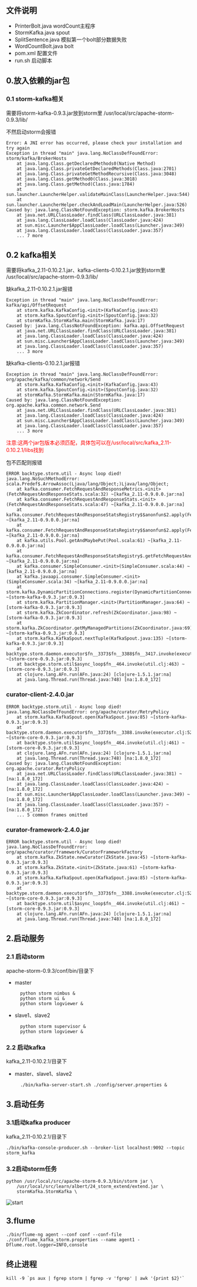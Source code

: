 ## 文件说明

- PrinterBolt.java	wordCount主程序
- StormKafka.java	spout
- SplitSentence.java	模拟第一个bolt部分数据失败
- WordCountBolt.java	bolt
- pom.xml	配置文件
- run.sh	启动脚本

## 0.放入依赖的jar包
### 0.1 storm-kafka相关

需要将storm-kafka-0.9.3.jar放到storm里
	/usr/local/src/apache-storm-0.9.3/lib/

不然启动storm会报错

	Error: A JNI error has occurred, please check your installation and try again
	Exception in thread "main" java.lang.NoClassDefFoundError: storm/kafka/BrokerHosts
		at java.lang.Class.getDeclaredMethods0(Native Method)
		at java.lang.Class.privateGetDeclaredMethods(Class.java:2701)
		at java.lang.Class.privateGetMethodRecursive(Class.java:3048)
		at java.lang.Class.getMethod0(Class.java:3018)
		at java.lang.Class.getMethod(Class.java:1784)
		at sun.launcher.LauncherHelper.validateMainClass(LauncherHelper.java:544)
		at sun.launcher.LauncherHelper.checkAndLoadMain(LauncherHelper.java:526)
	Caused by: java.lang.ClassNotFoundException: storm.kafka.BrokerHosts
		at java.net.URLClassLoader.findClass(URLClassLoader.java:381)
		at java.lang.ClassLoader.loadClass(ClassLoader.java:424)
		at sun.misc.Launcher$AppClassLoader.loadClass(Launcher.java:349)
		at java.lang.ClassLoader.loadClass(ClassLoader.java:357)
		... 7 more

## 0.2 kafka相关
	
需要将kafka_2.11-0.10.2.1.jar、kafka-clients-0.10.2.1.jar放到storm里
	/usr/local/src/apache-storm-0.9.3/lib/

缺kafka_2.11-0.10.2.1.jar报错

	Exception in thread "main" java.lang.NoClassDefFoundError: kafka/api/OffsetRequest
		at storm.kafka.KafkaConfig.<init>(KafkaConfig.java:43)
		at storm.kafka.SpoutConfig.<init>(SpoutConfig.java:32)
		at stormKafka.StormKafka.main(StormKafka.java:17)
	Caused by: java.lang.ClassNotFoundException: kafka.api.OffsetRequest
		at java.net.URLClassLoader.findClass(URLClassLoader.java:381)
		at java.lang.ClassLoader.loadClass(ClassLoader.java:424)
		at sun.misc.Launcher$AppClassLoader.loadClass(Launcher.java:349)
		at java.lang.ClassLoader.loadClass(ClassLoader.java:357)
		... 3 more

缺kafka-clients-0.10.2.1.jar报错

	Exception in thread "main" java.lang.NoClassDefFoundError: org/apache/kafka/common/network/Send
		at storm.kafka.KafkaConfig.<init>(KafkaConfig.java:43)
		at storm.kafka.SpoutConfig.<init>(SpoutConfig.java:32)
		at stormKafka.StormKafka.main(StormKafka.java:17)
	Caused by: java.lang.ClassNotFoundException: org.apache.kafka.common.network.Send
		at java.net.URLClassLoader.findClass(URLClassLoader.java:381)
		at java.lang.ClassLoader.loadClass(ClassLoader.java:424)
		at sun.misc.Launcher$AppClassLoader.loadClass(Launcher.java:349)
		at java.lang.ClassLoader.loadClass(ClassLoader.java:357)
		... 3 more


<font color=red>注意:这两个jar包版本必须匹配，具体包可以在/usr/local/src/kafka_2.11-0.10.2.1/libs找到</font>

包不匹配则报错

	ERROR backtype.storm.util - Async loop died!
	java.lang.NoSuchMethodError: scala.Predef$.ArrowAssoc(Ljava/lang/Object;)Ljava/lang/Object;
		at kafka.consumer.FetchRequestAndResponseMetrics.<init>(FetchRequestAndResponseStats.scala:32) ~[kafka_2.11-0.9.0.0.jar:na]
		at kafka.consumer.FetchRequestAndResponseStats.<init>(FetchRequestAndResponseStats.scala:47) ~[kafka_2.11-0.9.0.0.jar:na]
		at kafka.consumer.FetchRequestAndResponseStatsRegistry$$anonfun$2.apply(FetchRequestAndResponseStats.scala:60) ~[kafka_2.11-0.9.0.0.jar:na]
		at kafka.consumer.FetchRequestAndResponseStatsRegistry$$anonfun$2.apply(FetchRequestAndResponseStats.scala:60) ~[kafka_2.11-0.9.0.0.jar:na]
		at kafka.utils.Pool.getAndMaybePut(Pool.scala:61) ~[kafka_2.11-0.9.0.0.jar:na]
		at kafka.consumer.FetchRequestAndResponseStatsRegistry$.getFetchRequestAndResponseStats(FetchRequestAndResponseStats.scala:64) ~[kafka_2.11-0.9.0.0.jar:na]
		at kafka.consumer.SimpleConsumer.<init>(SimpleConsumer.scala:44) ~[kafka_2.11-0.9.0.0.jar:na]
		at kafka.javaapi.consumer.SimpleConsumer.<init>(SimpleConsumer.scala:34) ~[kafka_2.11-0.9.0.0.jar:na]
		at storm.kafka.DynamicPartitionConnections.register(DynamicPartitionConnections.java:60) ~[storm-kafka-0.9.3.jar:0.9.3]
		at storm.kafka.PartitionManager.<init>(PartitionManager.java:64) ~[storm-kafka-0.9.3.jar:0.9.3]
		at storm.kafka.ZkCoordinator.refresh(ZkCoordinator.java:98) ~[storm-kafka-0.9.3.jar:0.9.3]
		at storm.kafka.ZkCoordinator.getMyManagedPartitions(ZkCoordinator.java:69) ~[storm-kafka-0.9.3.jar:0.9.3]
		at storm.kafka.KafkaSpout.nextTuple(KafkaSpout.java:135) ~[storm-kafka-0.9.3.jar:0.9.3]
		at backtype.storm.daemon.executor$fn__3373$fn__3388$fn__3417.invoke(executor.clj:565) ~[storm-core-0.9.3.jar:0.9.3]
		at backtype.storm.util$async_loop$fn__464.invoke(util.clj:463) ~[storm-core-0.9.3.jar:0.9.3]
		at clojure.lang.AFn.run(AFn.java:24) [clojure-1.5.1.jar:na]
		at java.lang.Thread.run(Thread.java:748) [na:1.8.0_172]

### curator-client-2.4.0.jar

	ERROR backtype.storm.util - Async loop died!
	java.lang.NoClassDefFoundError: org/apache/curator/RetryPolicy
		at storm.kafka.KafkaSpout.open(KafkaSpout.java:85) ~[storm-kafka-0.9.3.jar:0.9.3]
		at backtype.storm.daemon.executor$fn__3373$fn__3388.invoke(executor.clj:522) ~[storm-core-0.9.3.jar:0.9.3]
		at backtype.storm.util$async_loop$fn__464.invoke(util.clj:461) ~[storm-core-0.9.3.jar:0.9.3]
		at clojure.lang.AFn.run(AFn.java:24) [clojure-1.5.1.jar:na]
		at java.lang.Thread.run(Thread.java:748) [na:1.8.0_172]
	Caused by: java.lang.ClassNotFoundException: org.apache.curator.RetryPolicy
		at java.net.URLClassLoader.findClass(URLClassLoader.java:381) ~[na:1.8.0_172]
		at java.lang.ClassLoader.loadClass(ClassLoader.java:424) ~[na:1.8.0_172]
		at sun.misc.Launcher$AppClassLoader.loadClass(Launcher.java:349) ~[na:1.8.0_172]
		at java.lang.ClassLoader.loadClass(ClassLoader.java:357) ~[na:1.8.0_172]
		... 5 common frames omitted


### curator-framework-2.4.0.jar

	ERROR backtype.storm.util - Async loop died!
	java.lang.NoClassDefFoundError: org/apache/curator/framework/CuratorFrameworkFactory
		at storm.kafka.ZkState.newCurator(ZkState.java:45) ~[storm-kafka-0.9.3.jar:0.9.3]
		at storm.kafka.ZkState.<init>(ZkState.java:61) ~[storm-kafka-0.9.3.jar:0.9.3]
		at storm.kafka.KafkaSpout.open(KafkaSpout.java:85) ~[storm-kafka-0.9.3.jar:0.9.3]
		at backtype.storm.daemon.executor$fn__3373$fn__3388.invoke(executor.clj:522) ~[storm-core-0.9.3.jar:0.9.3]
		at backtype.storm.util$async_loop$fn__464.invoke(util.clj:461) ~[storm-core-0.9.3.jar:0.9.3]
		at clojure.lang.AFn.run(AFn.java:24) [clojure-1.5.1.jar:na]
		at java.lang.Thread.run(Thread.java:748) [na:1.8.0_172]


## 2.启动服务
### 2.1 启动storm
apache-storm-0.9.3/conf/bin/目录下

- master

		python storm nimbus &
		python storm ui &
		python storm logviewer &

- slave1、slave2
	
		python storm supervisor &
		python storm logviewer &

### 2.2 启动kafka
kafka_2.11-0.10.2.1/目录下

- master、slave1、slave2

		./bin/kafka-server-start.sh ./config/server.properties &

## 3.启动任务

### 3.1启动kafka producer
kafka_2.11-0.10.2.1/目录下

	./bin/kafka-console-producer.sh --broker-list localhost:9092 --topic storm_kafka

### 3.2启动storm任务

	python /usr/local/src/apache-storm-0.9.3/bin/storm jar \
	    /usr/local/src/learn/albert/24_storm_extend/extend.jar \
	    stormKafka.StormKafka \


![start](https://img-blog.csdnimg.cn/20200605113412442.png?x-oss-process=image/watermark,type_ZmFuZ3poZW5naGVpdGk,shadow_10,text_aHR0cHM6Ly9ibG9nLmNzZG4ubmV0L0FsYmVydExpYW5nenQ=,size_16,color_FFFFFF,t_70)



## 3.flume

	./bin/flume-ng agent --conf conf --conf-file ./conf/flume_kafka_storm.properties --name agent1 -Dflume.root.logger=INFO,console


## 终止进程
	kill -9 `ps aux | fgrep storm | fgrep -v 'fgrep' | awk '{print $2}'` 
